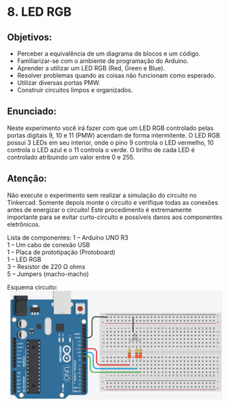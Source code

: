 # 8. LED RGB
## Objetivos:
- Perceber a equivalência de um diagrama de blocos e um código.
- Familiarizar-se com o ambiente de programação do Arduino.
- Aprender a utilizar um LED RGB (Red, Green e Blue).
- Resolver problemas quando as coisas não funcionam como esperado.
- Utilizar diversas portas PMW.
- Construir circuitos limpos e organizados.

## Enunciado:
Neste experimento você irá fazer com que um LED RGB controlado pelas portas digitais 9, 10 e 11
(PMW) acendam de forma intermitente. O LED RGB possui 3 LEDs em seu interior, onde o pino 9 
controla o LED vermelho, 10 controla o LED azul e o 11 controla o verde. O brilho de cada LED é 
controlado atribuindo um valor entre 0 e 255.
## Atenção: 
Não execute o experimento sem realizar a simulação do circuito no Tinkercad. Somente depois 
monte o circuito e verifique todas as conexões antes de energizar o circuito! Este procedimento é 
extremamente importante para se evitar curto-circuito e possíveis danos aos componentes eletrônicos.

Lista de componentes:
1 – Arduíno UNO R3<br>
1 – Um cabo de conexão USB<br>
1 – Placa de prototipação (Protoboard)<br>
1 – LED RGB<br>
3 – Resistor de 220 Ω ohms<br>
5 – Jumpers (macho-macho)

Esquema circuito:
![](/imagens-tinkercad/ex8.png)
